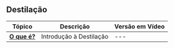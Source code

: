 ## Destilação

| Tópico | Descrição | Versão em Vídeo |
|-----------|-----------|-----------------|
| **[O que é?](./introducao.md)**  | Introdução à Destilação | --- |
